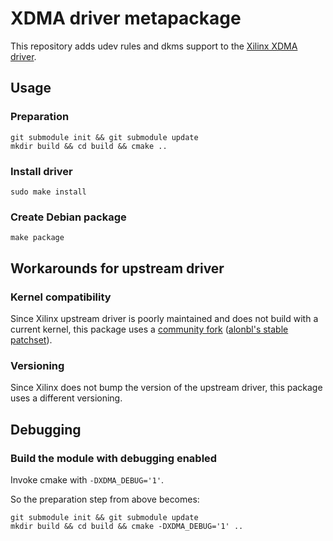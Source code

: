 # XDMA driver metapackage

This repository adds udev rules and dkms support to the [Xilinx XDMA driver](https://github.com/Xilinx/dma_ip_drivers).

## Usage

### Preparation

```
git submodule init && git submodule update
mkdir build && cd build && cmake ..
```

### Install driver

```
sudo make install
```

### Create Debian package

```
make package
```

## Workarounds for upstream driver

### Kernel compatibility

Since Xilinx upstream driver is poorly maintained and does not build with a current kernel, this package uses a [community fork](https://github.com/alonbl/dma_ip_drivers/tree/alonbl) ([alonbl's stable patchset](https://github.com/Xilinx/dma_ip_drivers/pull/240)).

### Versioning

Since Xilinx does not bump the version of the upstream driver, this package uses a different versioning.

## Debugging

### Build the module with debugging enabled

Invoke cmake with `-DXDMA_DEBUG='1'`.

So the preparation step from above becomes:

```
git submodule init && git submodule update
mkdir build && cd build && cmake -DXDMA_DEBUG='1' ..
```
